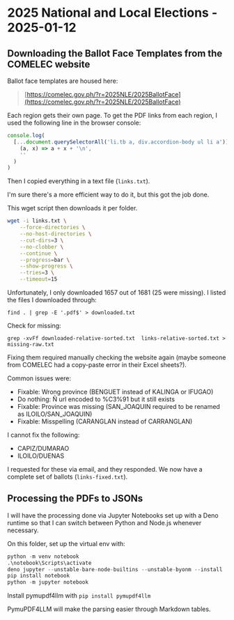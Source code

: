 # 2025 National and Local Elections - 2025-01-12

## Downloading the Ballot Face Templates from the COMELEC website

Ballot face templates are housed here:

> [https://comelec.gov.ph/?r=2025NLE/2025BallotFace](https://comelec.gov.ph/?r=2025NLE/2025BallotFace)

Each region gets their own page. To get the PDF links from each region, I used the following line in the browser console:

```javascript
console.log(
  [...document.querySelectorAll('li.tb a, div.accordion-body ul li a')].reduce(
    (a, x) => a + x + '\n',
    ''
  )
)
```

Then I copied everything in a text file (`links.txt`).

I'm sure there's a more efficient way to do it, but this got the job done.

This wget script then downloads it per folder.

```bash
wget -i links.txt \
    --force-directories \
    --no-host-directories \
    --cut-dirs=3 \
    --no-clobber \
    --continue \
    --progress=bar \
    --show-progress \
    --tries=3 \
    --timeout=15
```

Unfortunately, I only downloaded 1657 out of 1681 (25 were missing). I listed the files I downloaded through:

```
find . | grep -E '.pdf$' > downloaded.txt
```

Check for missing:

```
grep -xvFf downloaded-relative-sorted.txt  links-relative-sorted.txt > missing-raw.txt
```

Fixing them required manually checking the website again (maybe someone from COMELEC had a copy-paste error in their Excel sheets?).

Common issues were:

- Fixable: Wrong province (BENGUET instead of KALINGA or IFUGAO)
- Do nothing: Ñ url encoded to %C3%91 but it still exists
- Fixable: Province was missing (SAN_JOAQUIN required to be renamed as ILOILO/SAN_JOAQUIN)
- Fixable: Misspelling (CARANGLAN instead of CARRANGLAN)

I cannot fix the following:

- CAPIZ/DUMARAO
- ILOILO/DUENAS

I requested for these via email, and they responded. We now have a complete set of ballots (`links-fixed.txt`).

## Processing the PDFs to JSONs

I will have the processing done via Jupyter Notebooks set up with a Deno runtime so that I can switch between Python and Node.js whenever necessary.

On this folder, set up the virtual env with:

```python
python -m venv notebook
.\notebook\Scripts\activate
deno jupyter --unstable-bare-node-builtins --unstable-byonm --install
pip install notebook
python -m jupyter notebook
```

Install pymupdf4llm with `pip install pymupdf4llm`

PymuPDF4LLM will make the parsing easier through Markdown tables.
